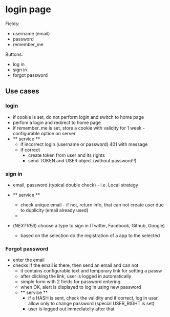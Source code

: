 # login page

Fields:
- username (email)
- password
- remember_me

Buttons:
- log in
- sign in
- forgot password

## Use cases

### login
- if cookie is set, do not perform login and switch to home page
- perfom a login and redirect to home page
- if remember_me is set, store a cookie with validity for 1 week - configurable option on server
- ** service **
	- if incorrect login (username or password) 401 with message
	- if correct
		- create token from user and its rights
		- send TOKEN and USER object (without password!!)

### sign in
- email, password (typical double check) - i.e. Local strategy
- ** service **
	- check unique email - if not, return info, that can not create user due to duplicity (email already used)
	-

- (*NEXTVER*) choose a type to sign in (Twitter, Facebook, Github, Google)
	- based on the selection do the registration of a app to the selected 

### Forgot password
- enter the email
- checks if the email is there, then send an email and can not 
	- it contains configurable text and temporary link for setting a passw
	- after clicking the link, user is logged in automatically
	- simple form with 2 fields for password entering 
	- when OK, alert is displayed to log in using new password
	- ** service **
		- if a HASH is sent, check the validity and if correct, log in user, allow only to change password (special USER_RIGHT is set)
		- user is logged out immediatelly after that


